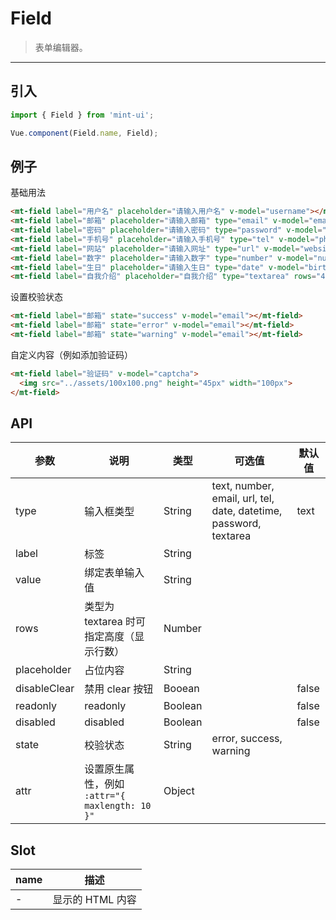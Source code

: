 # Field

> 表单编辑器。

----------

## 引入

```javascript
import { Field } from 'mint-ui';

Vue.component(Field.name, Field);
```

## 例子

基础用法
```html
<mt-field label="用户名" placeholder="请输入用户名" v-model="username"></mt-field>
<mt-field label="邮箱" placeholder="请输入邮箱" type="email" v-model="email"></mt-field>
<mt-field label="密码" placeholder="请输入密码" type="password" v-model="password"></mt-field>
<mt-field label="手机号" placeholder="请输入手机号" type="tel" v-model="phone"></mt-field>
<mt-field label="网站" placeholder="请输入网址" type="url" v-model="website"></mt-field>
<mt-field label="数字" placeholder="请输入数字" type="number" v-model="number"></mt-field>
<mt-field label="生日" placeholder="请输入生日" type="date" v-model="birthday"></mt-field>
<mt-field label="自我介绍" placeholder="自我介绍" type="textarea" rows="4" v-modal="introduction"></mt-field>
```

设置校验状态
```html
<mt-field label="邮箱" state="success" v-model="email"></mt-field>
<mt-field label="邮箱" state="error" v-model="email"></mt-field>
<mt-field label="邮箱" state="warning" v-model="email"></mt-field>
```

自定义内容（例如添加验证码）
```html
<mt-field label="验证码" v-model="captcha">
  <img src="../assets/100x100.png" height="45px" width="100px">
</mt-field>
```


## API

| 参数 | 说明 | 类型 | 可选值 | 默认值 |
|------|-------|---------|-------|--------|
| type | 输入框类型 | String | text, number, email, url, tel, date, datetime, password, textarea | text |
| label| 标签 | String | | |
| value| 绑定表单输入值 | String | | |
| rows | 类型为 textarea 时可指定高度（显示行数）| Number | | |
| placeholder | 占位内容 |String | | |
| disableClear | 禁用 clear 按钮 | Booean | | false |
| readonly | readonly |Boolean | | false |
| disabled | disabled |Boolean | | false |
| state | 校验状态 | String | error, success, warning | |
| attr | 设置原生属性，例如 `:attr="{ maxlength: 10 }"` | Object | |

## Slot
| name | 描述 |
|------|--------|
| - | 显示的 HTML 内容|
